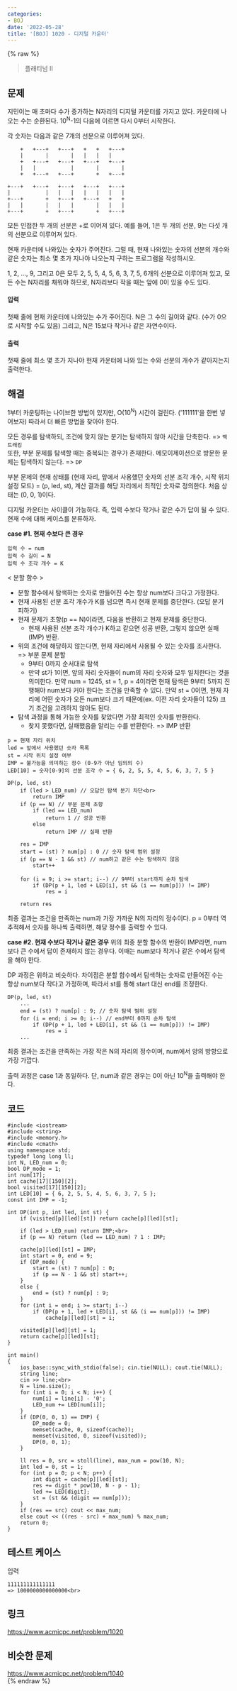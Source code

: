 ```yaml
---
categories:
- BOJ
date: '2022-05-28'
title: '[BOJ] 1020 - 디지털 카운터'
---
```


{% raw %}
> 플래티넘 II<br>

## 문제
지민이는 매 초마다 수가 증가하는 N자리의 디지털 카운터를 가지고 있다. 카운터에 나오는 수는 순환된다. 10<sup>N</sup>-1의 다음에 이르면 다시 0부터 시작한다.

각 숫자는 다음과 같은 7개의 선분으로 이루어져 있다.
```
    +   +---+   +---+   +   +   +---+
    |       |       |   |   |   |
    +   +---+   +---+   +---+   +---+
    |   |           |       |       |
    +   +---+   +---+       +   +---+

+---+   +---+   +---+   +---+   +---+
|           |   |   |   |   |   |   |
+---+       +   +---+   +---+   +   +
|   |       |   |   |       |   |   |
+---+       +   +---+       +   +---+
```
모든 인접한 두 개의 선분은 +로 이어져 있다. 예를 들어, 1은 두 개의 선분, 9는 다섯 개의 선분으로 이루어져 있다.

현재 카운터에 나와있는 숫자가 주어진다. 그럴 때, 현재 나와있는 숫자의 선분의 개수와 같은 숫자는 최소 몇 초가 지나야 나오는지 구하는 프로그램을 작성하시오.

1, 2, ..., 9, 그리고 0은 모두 2, 5, 5, 4, 5, 6, 3, 7, 5, 6개의 선분으로 이루어져 있고, 모든 수는 N자리를 채워야 하므로, N자리보다 작을 때는 앞에 0이 있을 수도 있다.

#### 입력
첫째 줄에 현재 카운터에 나와있는 수가 주어진다. N은 그 수의 길이와 같다. (수가 0으로 시작할 수도 있음) 그리고, N은 15보다 작거나 같은 자연수이다.

#### 출력
첫째 줄에 최소 몇 초가 지나야 현재 카운터에 나와 있는 수와 선분의 개수가 같아지는지 출력한다.

## 해결
1부터 카운팅하는 나이브한 방법이 있지만, O(10<sup>N</sup>) 시간이 걸린다. ('111111'을 한번 넣어보자) 따라서 더 빠른 방법을 찾아야 한다. 

모든 경우를 탐색하되, 조건에 맞지 않는 분기는 탐색하지 않아 시간을 단축한다. => `백트래킹`<br>
또한, 부분 문제를 탐색할 때는 중복되는 경우가 존재한다. 메모이제이션으로 방문한 문제는 탐색하지 않는다. => `DP`<br>

부분 문제의 현재 상태를 (현재 자리, 앞에서 사용했던 숫자의 선분 조각 개수, 시작 위치 설정 모드) = (p, led, st), 계산 결과를 해당 자리에서 최적인 숫자로 정의한다. 처음 상태는 (0, 0, 1)이다.

디지털 카운터는 사이클이 가능하다. 즉, 입력 수보다 작거나 같은 수가 답이 될 수 있다. 현재 수에 대해 케이스를 분류하자.

**case #1. 현재 수보다 큰 경우**
```
입력 수 = num
입력 수 길이 = N
입력 수 조각 개수 = K
```

< 분할 함수 >
- 분할 함수에서 탐색하는 숫자로 만들어진 수는 항상 num보다 크다고 가정한다.
- 현재 사용된 선분 조각 개수가 K를 넘으면 즉시 현재 문제를 중단한다. (오답 분기 피하기)
- 현재 문제가 초항(p == N)이라면, 다음을 반환하고 현재 문제를 중단한다.
	- 현재 사용된 선분 조각 개수가 K하고 같으면 성공 반환, 그렇지 않으면 실패(IMP) 반환.
- 위의 조건에 해당하지 않는다면, 현재 자리에서 사용될 수 있는 숫자를 조사한다. => 부분 문제 분할<br>
	- 9부터 0까지 순서대로 탐색
	- 만약 st가 1이면, 앞의 자리 숫자들이 num의 자리 숫자와 모두 일치한다는 것을 의미한다. 만약 num = 1245, st = 1, p = 4이라면 현재 탐색은 9부터 5까지 진행해야 num보다 커야 한다는 조건을 만족할 수 있다. 만약 st = 0이면, 현재 자리에 어떤 숫자가 오든 num보다 크기 때문에(ex. 이전 자리 숫자들이 125) 크기 조건을 고려하지 않아도 된다.
- 탐색 과정을 통해 가능한 숫자를 찾았다면 가장 최적인 숫자를 반환한다.
	- 찾지 못했다면, 실패했음을 알리는 수를 반환한다. => IMP 반환<br>

```
p = 현재 자리 위치
led = 앞에서 사용했던 숫자 목록
st = 시작 위치 설정 여부
IMP = 불가능을 의미하는 정수 (0-9가 아닌 임의의 수)
LED[10] = 숫자[0-9]의 선분 조각 수 = { 6, 2, 5, 5, 4, 5, 6, 3, 7, 5 }

DP(p, led, st)
	if (led > LED_num) // 오답인 탐색 분기 차단<br>
		return IMP
	if (p == N) // 부분 문제 초항
		if (led == LED_num)
			return 1 // 성공 반환
		else
			return IMP // 실패 반환

	res = IMP
	start = (st) ? num[p] : 0 // 숫자 탐색 범위 설정
	if (p == N - 1 && st) // num하고 같은 수는 탐색하지 않음
		start++

	for (i = 9; i >= start; i--) // 9부터 start까지 순차 탐색
		if (DP(p + 1, led + LED[i], st && (i == num[p])) != IMP)
			res = i
	
	return res
```

최종 결과는 조건을 만족하는 num과 가장 가까운 N의 자리의 정수이다. p = 0부터 역추적해서 숫자를 하나씩 출력하면, 해당 정수를 출력할 수 있다.

**case #2. 현재 수보다 작거나 같은 경우**
위의 최종 분할 함수의 반환이 IMP라면, num보다 큰 수에서 답이 존재하지 않는 경우다. 이때는 num보다 작거나 같은 수에서 탐색을 해야 한다.

DP 과정은 위하고 비슷하다. 차이점은 분할 함수에서 탐색하는 숫자로 만들어진 수는 항상 num보다 작다고 가정하며, 따라서 st를 통해 start 대신 end를 조정한다.
```
DP(p, led, st)
	...
	end = (st) ? num[p] : 9; // 숫자 탐색 범위 설정
	for (i = end; i >= 0; i--) // end부터 0까지 순차 탐색
		if (DP(p + 1, led + LED[i], st && (i == num[p])) != IMP)
			res = i
	...
```

최종 결과는 조건을 만족하는 가장 작은 N의 자리의 정수이며, num에서 양의 방향으로 가장 가깝다.

출력 과정은 case 1과 동일하다. 단, num과 같은 경우는 0이 아닌 10<sup>N</sup>을 출력해야 한다.

## 코드
```
#include <iostream>
#include <string>
#include <memory.h>
#include <cmath>
using namespace std;
typedef long long ll;
int N, LED_num = 0;
bool DP_mode = 1;
int num[17];
int cache[17][150][2];
bool visited[17][150][2];
int LED[10] = { 6, 2, 5, 5, 4, 5, 6, 3, 7, 5 };
const int IMP = -1;

int DP(int p, int led, int st) {
	if (visited[p][led][st]) return cache[p][led][st];

	if (led > LED_num) return IMP;<br>
	if (p == N) return (led == LED_num) ? 1 : IMP;

	cache[p][led][st] = IMP;
	int start = 0, end = 9;
	if (DP_mode) {
		start = (st) ? num[p] : 0;
		if (p == N - 1 && st) start++;
	}
	else {
		end = (st) ? num[p] : 9;
	}
	for (int i = end; i >= start; i--)
		if (DP(p + 1, led + LED[i], st && (i == num[p])) != IMP)
			cache[p][led][st] = i;

	visited[p][led][st] = 1;
	return cache[p][led][st];
}

int main()
{
	ios_base::sync_with_stdio(false); cin.tie(NULL); cout.tie(NULL);
	string line;
	cin >> line;<br>
	N = line.size();
	for (int i = 0; i < N; i++) {
		num[i] = line[i] - '0';
		LED_num += LED[num[i]];
	}
	if (DP(0, 0, 1) == IMP) {
		DP_mode = 0;
		memset(cache, 0, sizeof(cache));
		memset(visited, 0, sizeof(visited));
		DP(0, 0, 1);
	}

	ll res = 0, src = stoll(line), max_num = pow(10, N);
	int led = 0, st = 1;
	for (int p = 0; p < N; p++) {
		int digit = cache[p][led][st];
		res += digit * pow(10, N - p - 1);
		led += LED[digit];
		st = (st && (digit == num[p]));
	}
	if (res == src) cout << max_num;
	else cout << ((res - src) + max_num) % max_num;
	return 0;
}
```

## 테스트 케이스
입력
```
111111111111111
=> 1000000000000000<br>
```

## 링크
https://www.acmicpc.net/problem/1020<br>

## 비슷한 문제
https://www.acmicpc.net/problem/1040<br>
{% endraw %}